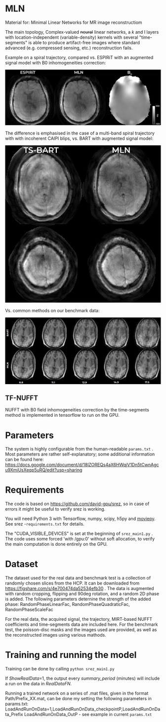 # MLN

Material for: Minimal Linear Networks for MR image reconstructiom

The main topology, Complex-valued ~~neural~~ linear networks, a *k* and I layers with location-independent (variable-density) kernels with several "time-segments" is able to produce artifact-free images where standard advanced (e.g. compressed sensing, etc.) reconstruction fails.

Example on a spiral trajectory, compared vs. ESPIRiT with an augmented signal model with B0 inhomogeneities correction:

![Fig5_ReconsOnRealData-01](Fig5_ReconsOnRealData-01.png)

The difference is emphasised in the case of a multi-band spiral trajectory with with incoherent CAIPI blips, vs. BART with augmented signal model:

![BARTMLN_MB](BARTMLN_MB.png)

Vs. common methods on our benchmark data:

![Vs. common methods on our benchmark data:](Benchmark.png)

## TF-NUFFT
NUFFT with B0 field inhomogeneities correction by the time-segments method is implemented in tensorflow to run on the GPU.

# Parameters

The system is highly configurable from the human-readable `params.txt` . Most parameters are rather self-explanatory; some additional information can be found here: https://docs.google.com/document/d/18lZOREQs4aX6HWqjV1Dn5tCwnAgcu9XmiUsXeqp5uRQ/edit?usp=sharing

# Requirements

The code is based on https://github.com/david-gpu/srez, so in case of errors it might be useful to verify srez is working.

You will need Python 3 with Tensorflow, numpy, scipy, h5py and [moviepy](http://zulko.github.io/moviepy/).
See srez -`requirements.txt` for details.

The "CUDA_VISIBLE_DEVICES" is set at the beginning of `srez_main1.py` . The code uses some forced 'with /gpu:0' without soft allocation, to verify the main computation is done entirely on the GPU.

# Dataset
The dataset used for the real data and benchmark test is a collection of randomly chosen slices from the HCP. It can be downloaded from https://figshare.com/s/4e700474da52534efb30 . The data is augmented with random cropping, flipping and 90deg rotation, and a random 2D phase is added. The following parameters deternine the strength of the added phase: RandomPhaseLinearFac, RandomPhaseQuadraticFac, RandomPhaseScaleFac

For the real data, the acquired signal, the trajectory, MIRT-based NUFFT coefficients and time-segments data are included here.
For the benchmark test, the poisson-disc masks and the images used are provided, as well as the reconstructed images using various mathods.

# Training and running the model

Training can be done by calling `python srez_main1.py`

If *ShowRealData*=1, the output every *summary_period* (minutes) will include a run on the data in *RealDataFN*.

Running a trained network on a series of .mat files, given in the format Path/Prefix_XX.mat, can be done my setting the following parameters in params.txt:
LoadAndRunOnData=1,LoadAndRunOnData_checkpointP,LoadAndRunOnData_Prefix
LoadAndRunOnData_OutP - see example in current `params.txt`
